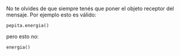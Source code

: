 No te olvides de que siempre tenés que poner el objeto receptor del mensaje. Por ejemplo esto es válido: 
 
```wollok
pepita.energia()
```

pero esto no:

```wollok
energia()
```